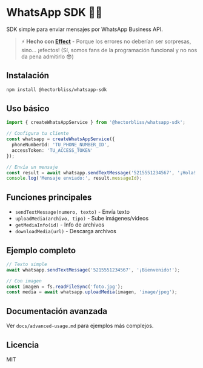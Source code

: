 # WhatsApp SDK 💪✨

SDK simple para enviar mensajes por WhatsApp Business API.

> ⚡ **Hecho con [Effect](https://effect.website/)** - Porque los errores no deberían ser sorpresas, sino... ¡efectos! (Sí, somos fans de la programación funcional y no nos da pena admitirlo 😎)

## Instalación

```bash
npm install @hectorbliss/whatsapp-sdk
```

## Uso básico

```typescript
import { createWhatsAppService } from '@hectorbliss/whatsapp-sdk';

// Configura tu cliente
const whatsapp = createWhatsAppService({
  phoneNumberId: 'TU_PHONE_NUMBER_ID',
  accessToken: 'TU_ACCESS_TOKEN'
});

// Envía un mensaje
const result = await whatsapp.sendTextMessage('5215551234567', '¡Hola!');
console.log('Mensaje enviado:', result.messageId);
```

## Funciones principales

- `sendTextMessage(numero, texto)` - Envía texto
- `uploadMedia(archivo, tipo)` - Sube imágenes/videos
- `getMediaInfo(id)` - Info de archivos
- `downloadMedia(url)` - Descarga archivos

## Ejemplo completo

```typescript
// Texto simple
await whatsapp.sendTextMessage('5215551234567', '¡Bienvenido!');

// Con imagen
const imagen = fs.readFileSync('foto.jpg');
const media = await whatsapp.uploadMedia(imagen, 'image/jpeg');
```

## Documentación avanzada

Ver `docs/advanced-usage.md` para ejemplos más complejos.

## Licencia

MIT
